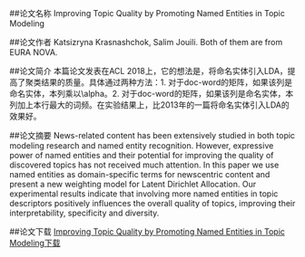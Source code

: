 ##论文名称
Improving Topic Quality by Promoting Named Entities in Topic Modeling

##论文作者
Katsizryna Krasnashchok, Salim Jouili. Both of them are from EURA NOVA.

##论文简介
本篇论文发表在ACL 2018上，它的想法是，将命名实体引入LDA，提高了聚类结果的质量。具体通过两种方法：1. 对于doc-word的矩阵，如果该列是命名实体，本列乘以\alpha。2. 对于doc-word的矩阵，如果该列是命名实体，本列加上本行最大的词频。在实验结果上，比2013年的一篇将命名实体引入LDA的效果好。

##论文摘要
News-related content has been extensively studied in both topic modeling research and named entity recognition. However, expressive power of named entities and their potential for improving the quality of
discovered topics has not received much attention. In this paper we use named entities as domain-specific terms for newscentric content and present a new weighting model for Latent Dirichlet Allocation. Our experimental results indicate that involving more named entities in topic descriptors positively influences the overall quality of topics, improving their interpretability, specificity and diversity.

##论文下载
[Improving Topic Quality by Promoting Named Entities in Topic Modeling下载](http://aclweb.org/anthology/P18-2040)

